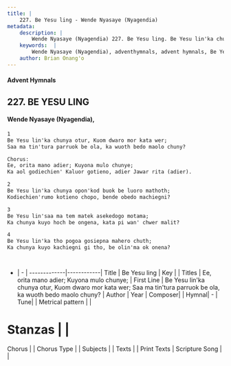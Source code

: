 ```yaml
---
title: |
    227. Be Yesu ling - Wende Nyasaye (Nyagendia)
metadata:
    description: |
        Wende Nyasaye (Nyagendia) 227. Be Yesu ling. Be Yesu lin'ka chunya otur, Kuom dwaro mor kata wer; Saa ma tin'tura parruok be ola, ka wuoth bedo maolo chuny?  Chorus: Ee, orita mano adier; Kuyona mulo chunye; Ka aol godiechien' Kaluor gotieno, adier Jawar rita (adier).  
    keywords:  |
        Wende Nyasaye (Nyagendia), adventhymnals, advent hymnals, Be Yesu ling, Be Yesu lin'ka chunya otur, Kuom dwaro mor kata wer; Saa ma tin'tura parruok be ola, ka wuoth bedo maolo chuny?. Ee, orita mano adier; Kuyona mulo chunye;
    author: Brian Onang'o
---
```


#### Advent Hymnals
## 227. BE YESU LING
####  Wende Nyasaye (Nyagendia),

```txt
1
Be Yesu lin'ka chunya otur, Kuom dwaro mor kata wer;
Saa ma tin'tura parruok be ola, ka wuoth bedo maolo chuny?

Chorus:
Ee, orita mano adier; Kuyona mulo chunye;
Ka aol godiechien' Kaluor gotieno, adier Jawar rita (adier).

2
Be Yesu lin'ka chunya opon'kod buok be luoro mathoth;
Kodiechien'rumo kotieno chopo, bende obedo machiegni?

3
Be Yesu lin'saa ma tem matek asekedogo motama;
Ka chunya kuyo hoch be ongena, kata pi wan' chwer malit?

4
Be Yesu lin'ka tho pogoa gosiepna mahero chuth;
Ka chunya kuyo kachiegni gi tho, be olin'ma ok onena?




```

- |   -  |
-------------|------------|
Title | Be Yesu ling |
Key |  |
Titles | Ee, orita mano adier; Kuyona mulo chunye; |
First Line | Be Yesu lin'ka chunya otur, Kuom dwaro mor kata wer; Saa ma tin'tura parruok be ola, ka wuoth bedo maolo chuny? |
Author | 
Year | 
Composer| |
Hymnal|  - |
Tune|  |
Metrical pattern | |
# Stanzas |  |
Chorus |  |
Chorus Type |  |
Subjects | |
Texts |  |
Print Texts | 
Scripture Song |  |
    

